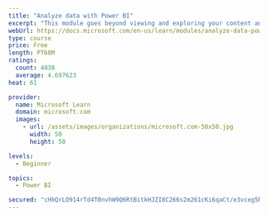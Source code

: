 ```yaml
---
title: "Analyze data with Power BI"
excerpt: "This module goes beyond viewing and exploring your content and explains how to interact with it by working with reports and dashboards to uncover and share new business insights."
webUrl: https://docs.microsoft.com/en-us/learn/modules/analyze-data-power-bi/
type: course
price: Free
length: PT60M
ratings:
  count: 4038
  average: 4.697623
heat: 61

provider:
  name: Microsoft Learn
  domain: microsoft.com
  images:
    - url: /assets/images/organizations/microsoft.com-50x50.jpg
      width: 50
      height: 50

levels:
  - Beginner

topics:
  - Power BI

secured: "cHhQrLO914rTd4T0nvhW9Q6RtBitkHJZI8C266s2m261cKi6qaCt/e3vceg5NjWEy/0H1JQDwJd2v40eoW6oMXyfw6Eq61oINWWm7dEcYLh653fbJ/WdgxI4dL1wb5SFoHJ6tHHt+Rs4Szu8KUXIRh63/GgahOBFYzwiIOk5uHEIFps6syW7Kor/nFI1CSfN2uv8ibiax9yXEJrId8T6hA6/JL4apQmT8gdI0NzHPlqxSyOA/VfjKC9BaEL4WPt93RqMvw3Tw+VNGhjRUpPcHUWtl9Vr457YkNF3cXJsfck8o3kGJwqBFIayoVlFX4RpovJUfAsok+VNNwokPZFH543pnyekDnudO/9NcblL+jforE2Y8ywnWCXE2OCznWKUlvNqkjWPEbGIFuwn/jnvTQ==;oGD7Gl5lBoR0clKLtohyuw=="
---
```


